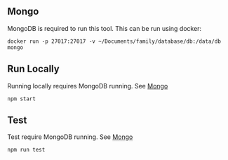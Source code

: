 ## Mongo

MongoDB is required to run this tool. This can be run using docker:

    docker run -p 27017:27017 -v ~/Documents/family/database/db:/data/db mongo

## Run Locally

Running locally requires MongoDB running. See [Mongo](#Mongo)

    npm start

## Test

Test require MongoDB running. See [Mongo](#Mongo)

    npm run test
